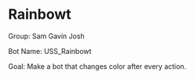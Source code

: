 # Rainbowt
Group:
Sam
Gavin
Josh

Bot Name:
USS_Rainbowt

Goal:
Make a bot that changes color after every action.
